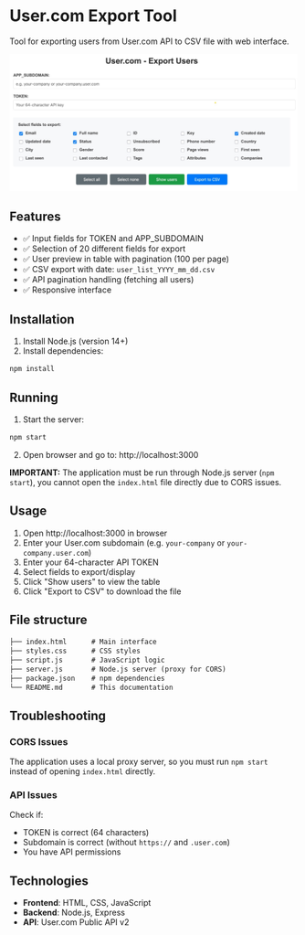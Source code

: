 # User.com Export Tool

Tool for exporting users from User.com API to CSV file with web interface.

![User.com Export Tool Screenshot](img/export-emails-from-user-com.jpg)

## Features

- ✅ Input fields for TOKEN and APP_SUBDOMAIN
- ✅ Selection of 20 different fields for export
- ✅ User preview in table with pagination (100 per page)
- ✅ CSV export with date: `user_list_YYYY_mm_dd.csv`
- ✅ API pagination handling (fetching all users)
- ✅ Responsive interface

## Installation

1. Install Node.js (version 14+)
2. Install dependencies:

```bash
npm install
```

## Running

1. Start the server:
```bash
npm start
```

2. Open browser and go to: http://localhost:3000

**IMPORTANT:** The application must be run through Node.js server (`npm start`), you cannot open the `index.html` file directly due to CORS issues.

## Usage

1. Open http://localhost:3000 in browser
2. Enter your User.com subdomain (e.g. `your-company` or `your-company.user.com`)
3. Enter your 64-character API TOKEN
4. Select fields to export/display
5. Click "Show users" to view the table
6. Click "Export to CSV" to download the file

## File structure

```
├── index.html      # Main interface
├── styles.css      # CSS styles
├── script.js       # JavaScript logic
├── server.js       # Node.js server (proxy for CORS)
├── package.json    # npm dependencies
└── README.md       # This documentation
```

## Troubleshooting

### CORS Issues
The application uses a local proxy server, so you must run `npm start` instead of opening `index.html` directly.

### API Issues
Check if:
- TOKEN is correct (64 characters)
- Subdomain is correct (without `https://` and `.user.com`)
- You have API permissions

## Technologies

- **Frontend**: HTML, CSS, JavaScript
- **Backend**: Node.js, Express
- **API**: User.com Public API v2
